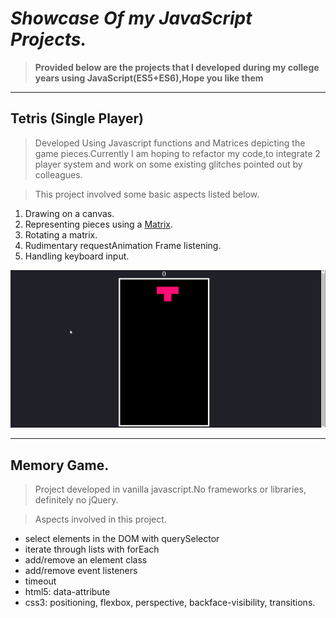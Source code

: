 # *Showcase Of my JavaScript Projects.*

> **Provided below are the projects that I developed during my college years using JavaScript(ES5+ES6),Hope you like them**

------------------------------------------------------------

  ## Tetris (Single Player)
  
  > Developed Using Javascript functions and Matrices depicting the game pieces.Currently I am hoping to refactor my code,to integrate
  2 player system and work on some existing glitches pointed out by colleagues.

  > This project involved some basic aspects listed below.
  
  1. Drawing on a canvas.
  2. Representing pieces using a [Matrix](medium.com/@markmliu/the-tetris-proof-60a7a69a8e04).
  3. Rotating a matrix.
  4. Rudimentary requestAnimation Frame listening.
  5. Handling keyboard input.
 
 
  <img src = "Images/tetris1.gif">
  
  -----------------------------------------------------------
  
   ## Memory Game.
  
  > Project developed in vanilla javascript.No frameworks or libraries, definitely no jQuery.

  >Aspects involved in this project.
  
  * select elements in the DOM with querySelector
  * iterate through lists with forEach
  * add/remove an element class
  * add/remove event listeners
  * timeout
  * html5: data-attribute
  * css3: positioning, flexbox, perspective, backface-visibility, transitions.
  
  
